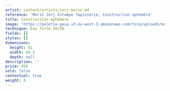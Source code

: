 ```yaml
---
artist: content/artists/jorj-morin.md
reference: 'Morin Jorj Estampe Tapisserie, Construction ephémère'
title: Construction ephémère
image: 'https://galerie-gaia.s3.eu-west-3.amazonaws.com/tina/uploads/morin-jorj-estampe-tapisserie/galerie-gaia-jorj-morin-constructions ephémères.JPG'
technique: Eau forte 10/50
fields: []
styles: []
dimensions:
  height: 61
  width: 44.5
  depth: null
description: ''
price: 450
sold: false
contextual: true
weight: 0
---
```


